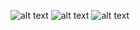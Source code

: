 ![alt text](https://res.cloudinary.com/ihunaya/image/upload/v1586739730/Startng/Node%20js/Mongo_task2-1_os1jsy.png)
![alt text](https://res.cloudinary.com/ihunaya/image/upload/v1586739730/Startng/Node%20js/Mongo_task2-2_xjmahp.png)
![alt text](https://res.cloudinary.com/ihunaya/image/upload/v1586739730/Startng/Node%20js/Mongo_task2-3_gqi7hq.png)
